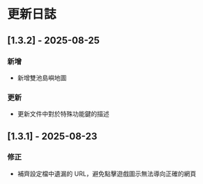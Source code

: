 # 更新日誌

## [1.3.2] - 2025-08-25

### 新增
- 新增雙池島嶼地圖

### 更新
- 更新文件中對於特殊功能鍵的描述

## [1.3.1] - 2025-08-23

### 修正
- 補齊設定檔中遺漏的 URL，避免點擊遊戲圖示無法導向正確的網頁